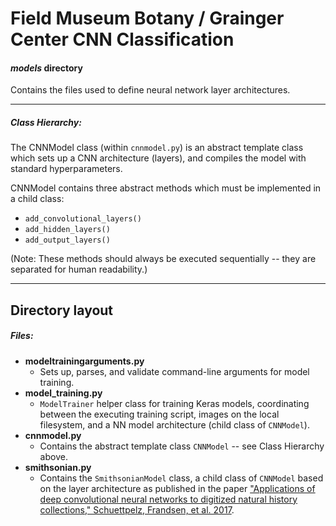 # Field Museum Botany / Grainger Center CNN Classification
#### _models_ directory

Contains the files used to define neural network layer architectures.

---

##### Class Hierarchy:
The CNNModel class (within `cnnmodel.py`) is an abstract template class which sets up a CNN architecture (layers), and 
compiles the model with standard hyperparameters.

CNNModel contains three abstract methods which must be implemented in a child class:
- `add_convolutional_layers()`
- `add_hidden_layers()`
- `add_output_layers()`

(Note: These methods should always be executed sequentially -- they are separated for human readability.)

---

## Directory layout

##### Files:


- **modeltrainingarguments.py**
    - Sets up, parses, and validate command-line arguments for model training.
- **model_training.py**
    - `ModelTrainer` helper class for training Keras models, coordinating between the executing training script,
      images on the local filesystem, and a NN model architecture (child class of `CNNModel`).
- **cnnmodel.py**
    - Contains the abstract template class `CNNModel` -- see Class Hierarchy above.
- **smithsonian.py**
    - Contains the `SmithsonianModel` class, a child class of `CNNModel` based on the layer architecture as published in the paper 
        ["Applications of deep convolutional neural networks to digitized natural history collections," Schuettpelz, 
        Frandsen, et al. 2017](https://doi.org/10.3897/BDJ.5.e21139).
